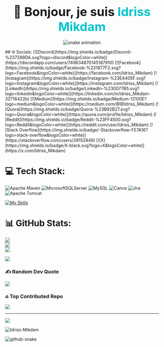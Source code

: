 <h1 align="center">
  <span style="font-size:40px; font-weight:bold;">
    👋 Bonjour, je suis <span style="color:#00c4cc">Idriss Mikdam</span>
  </span>
</h1>

<p align="center">
  <img src="https://github.com/Idriss-Mikdam/Idriss-Mikdam/blob/output/github-contribution-grid-snake.svg" alt="snake animation" />
</p>
## 🌐 Socials:
[![Discord](https://img.shields.io/badge/Discord-%237289DA.svg?logo=discord&logoColor=white)](https://discordapp.com/users/749634870145187910) [![Facebook](https://img.shields.io/badge/Facebook-%231877F2.svg?logo=Facebook&logoColor=white)](https://facebook.com/Idriss_Mikdam) [![Instagram](https://img.shields.io/badge/Instagram-%23E4405F.svg?logo=Instagram&logoColor=white)](https://instagram.com/Idriss_Mikdam) [![LinkedIn](https://img.shields.io/badge/LinkedIn-%230077B5.svg?logo=linkedin&logoColor=white)](https://linkedin.com/in/Idriss_Mikdam-32716422b) [![Medium](https://img.shields.io/badge/Medium-12100E?logo=medium&logoColor=white)](https://medium.com/@@Idriss_Mikdam) [![Quora](https://img.shields.io/badge/Quora-%23B92B27.svg?logo=Quora&logoColor=white)](https://quora.com/profile/Idriss_Mikdam) [![Reddit](https://img.shields.io/badge/Reddit-%23FF4500.svg?logo=Reddit&logoColor=white)](https://reddit.com/user/Idriss_Mikdam) [![Stack Overflow](https://img.shields.io/badge/-Stackoverflow-FE7A16?logo=stack-overflow&logoColor=white)](https://stackoverflow.com/users/28152849) [![X](https://img.shields.io/badge/X-black.svg?logo=X&logoColor=white)](https://x.com/Idriss_Mikdam) 

# 💻 Tech Stack:
  ![Apache Maven](https://img.shields.io/badge/Apache%20Maven-C71A36?style=for-the-badge&logo=Apache%20Maven&logoColor=white) ![MicrosoftSQLServer](https://img.shields.io/badge/Microsoft%20SQL%20Server-CC2927?style=afor-the-badge&logo=microsoft%20sql%20server&logoColor=white) ![MySQL](https://img.shields.io/badge/mysql-4479A1.svg?style=for-the-badge&logo=mysql&logoColor=white) ![Canva](https://img.shields.io/badge/Canva-%2300C4CC.svg?style=for-the-badge&logo=Canva&logoColor=white) ![Jira](https://img.shields.io/badge/jira-%230A0FFF.svg?style=for-the-badge&logo=jira&logoColor=white)  ![Apache Tomcat](https://img.shields.io/badge/apache%20tomcat-%23F8DC75.svg?style=for-the-badge&logo=apache-tomcat&logoColor=black)   


[![My Skills](https://skillicons.dev/icons?i=java,js,ts,html,css,angular,c,cpp,figma,git,github,tailwind,bootstrap,docker)](https://github?com/Idriss-Mikdam)


# 📊 GitHub Stats:
![](https://github-readme-stats.vercel.app/api?username=Idriss-Mikdam&theme=neon&hide_border=false&include_all_commits=true&count_private=true)<br/>
![](https://nirzak-streak-stats.vercel.app/?user=lahcen404&theme=neon&hide_border=false)<br/>
![](https://github-readme-stats.vercel.app/api/top-langs/?username=Idriss-Mikdam&theme=neon&hide_border=false&include_all_commits=true&count_private=true&layout=compact)




![](https://github.com/Idriss-Mikdam/Idriss-Mikdam/blob/output/github-contribution-grid-snake.svg)
### ✍️ Random Dev Quote

![](https://quotes-github-readme.vercel.app/api?type=horizontal&theme=radical)

### 🔝 Top Contributed Repo
![](https://github-contributor-stats.vercel.app/api?username=Idriss-Mikdam&limit=5&theme=dark&combine_all_yearly_contributions=true)

---
[![](https://visitcount.itsvg.in/api?id=lahcen404&icon=0&color=0)](https://visitcount.itsvg.in)
<p align="left"> <img src="https://komarev.com/ghpvc/?username=Idriss-Mikdam&label=Profile%20views&color=0e75b6&style=flat" alt="Idriss-Mikdam" /> </p>


<picture>
  <source media="(prefers-color-scheme: dark)" srcset="https://raw.githubusercontent.com/tobiasmeyhoefer/tobiasmeyhoefer/output/github-snake-dark.svg" />
  <source media="(prefers-color-scheme: light)" srcset="https://raw.githubusercontent.com/tobiasmeyhoefer/tobiasmeyhoefer/output/github-snake.svg" />
  <img alt="github-snake" src="https://raw.githubusercontent.com/Idriss-Mikdam/Idriss-Mikdam/output/github-snake.svg" />
</picture>
